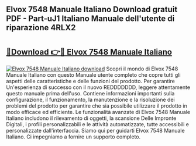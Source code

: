 ## Elvox 7548 Manuale Italiano Download gratuit PDF - Part-uJ1 Italiano Manuale dell'utente di riparazione 4RLX2

# <h2><a href="http://dfbntrf.blite.top/?on=Elvox+7548+Manuale+Italiano">🔗Download 👉🔴 Elvox 7548 Manuale Italiano</a></h2>

[![Elvox 7548 Manuale Italiano download](https://i.imgur.com/lujVjoI.png)](http://dfbntrf.blite.top/?on=Elvox+7548+Manuale+Italiano)
Scopri il mondo di Elvox 7548 Manuale Italiano con questo Manuale utente completo che copre tutti gli aspetti delle caratteristiche e delle funzioni del prodotto. Per garantire Un'esperienza di successo con il nuovo REDDDDDDD, leggere attentamente questo manuale prima dell'uso. Contiene informazioni importanti sulla configurazione, il funzionamento, la manutenzione e la risoluzione dei problemi del prodotto per garantire che sia possibile utilizzare il prodotto in modo efficace ed efficiente. Le funzionalità avanzate di Elvox 7548 Manuale Italiano includono il rilevamento di oggetti, la scansione Delle Impronte Digitali, i profili personalizzabili e le attività automatizzate, tutte accessibili e personalizzate dall'interfaccia. Siamo qui per guidarti Elvox 7548 Manuale Italiano. Ci impegniamo a fornire un supporto completo.
